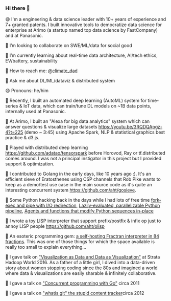 ### Hi there 👋

😄 I'm a engineering & data science leader with 10+ years of experience and 7+ granted patents. I built innovative tools to democratize data science for enterprise at Arimo (a startup named top data science by FastCompany) and at Panasonic.

🌱 I’m looking to collaborate on SWE/ML/data for social good

🌱 I’m currently learning about real-time data architecture, AI/tech ethics, EV/battery, sustainability

💬 How to reach me: [@climate_dad](twitter.com/climate_dad)

💬 Ask me about DL/ML/dataviz & distributed system

😄 Pronouns: he/him

🔭 Recently, I built an automated deep learning (AutoML) system for time-series & IoT data, which can train/tune DL models on ~1B data points, internally used at Panasonic.

🔭 At Arimo, I built an "Alexa for big data analytics" system which can answer questions & visualize large datasets https://youtu.be/3RQDQApgz-4?t=225 (demo ~ 3:45) using Apache Spark, NLP & statistical graphics best practice & d3.js.

🤾‍ Played with distributed deep learning https://github.com/adatao/tensorspark before Horovod, Ray or tf.distributed comes around. I was not a principal instigator in this project but I provided support & optimization.

🤾‍ I contributed to Golang in the early days, like 10 years ago :). It's an efficient sieve of Eratosthenes using CSP channels that Rob Pike wants to keep as a demo/test use case in the main source code as it's quite an interesting concurrent system https://github.com/aht/gosieve.

🤾‍ Some Python hacking back in the days while I had lots of free time [fork-exec and pipe with I/O redirection](https://github.com/aht/extproc), [Lazily-evaluated, parallelizable Python pipeline](https://github.com/aht/stream.py), [Agents and functions that modify Python sequences in-place](https://github.com/aht/listagent)

🤾‍ I wrote a toy LISP interpreter that support prefix/postfix & infix op just to annoy LISP people https://github.com/aht/olisp

🤾‍ An esoteric programming gem: [a self-hosting Fractran interpreter in 84 fractions](https://stackoverflow.com/questions/1749905/code-golf-fractran/1802570#1802570). This was one of those things for which the space available is really too small to explain everything...

🌱 I gave talk on ["Visualization as Data and Data as Visualization"](https://youtu.be/3_bTUsqtfHQ) at Strata Hadoop World 2016. As a father of a little girl, I dived into a data-driven story about women stopping coding since the 80s and imagined a world where data & visualizations are easily sharable & infinitely collaborative.

🌱 I gave a talk on ["Concurrent programming with Go"](http://aht.github.io/barcamp2011-gonuts/#1) circa 2011

🌱 I gave a talk on ["whatis git" the stupid content tracker](http://aht.github.io/whatisgit/#/cover )circa 2012



